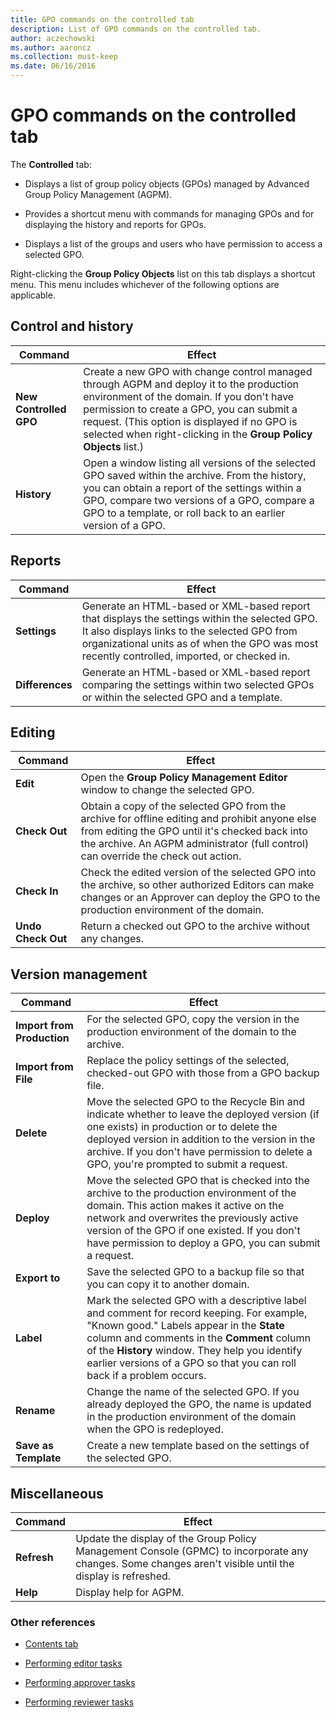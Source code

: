 ```yaml
---
title: GPO commands on the controlled tab
description: List of GPO commands on the controlled tab.
author: aczechowski
ms.author: aaroncz
ms.collection: must-keep
ms.date: 06/16/2016
---
```


# GPO commands on the controlled tab

The **Controlled** tab:

- Displays a list of group policy objects (GPOs) managed by Advanced Group Policy Management (AGPM).

- Provides a shortcut menu with commands for managing GPOs and for displaying the history and reports for GPOs.

- Displays a list of the groups and users who have permission to access a selected GPO.

Right-clicking the **Group Policy Objects** list on this tab displays a shortcut menu. This menu includes whichever of the following options are applicable.

## Control and history

| Command | Effect |
|--|--|
| **New Controlled GPO** | Create a new GPO with change control managed through AGPM and deploy it to the production environment of the domain. If you don't have permission to create a GPO, you can submit a request. (This option is displayed if no GPO is selected when right-clicking in the **Group Policy Objects** list.) |
| **History** | Open a window listing all versions of the selected GPO saved within the archive. From the history, you can obtain a report of the settings within a GPO, compare two versions of a GPO, compare a GPO to a template, or roll back to an earlier version of a GPO. |

## Reports

| Command | Effect |
|--|--|
| **Settings** | Generate an HTML-based or XML-based report that displays the settings within the selected GPO. It also displays links to the selected GPO from organizational units as of when the GPO was most recently controlled, imported, or checked in. |
| **Differences** | Generate an HTML-based or XML-based report comparing the settings within two selected GPOs or within the selected GPO and a template. |

## Editing

| Command | Effect |
|--|--|
| **Edit** | Open the **Group Policy Management Editor** window to change the selected GPO. |
| **Check Out** | Obtain a copy of the selected GPO from the archive for offline editing and prohibit anyone else from editing the GPO until it's checked back into the archive. An AGPM administrator (full control) can override the check out action. |
| **Check In** | Check the edited version of the selected GPO into the archive, so other authorized Editors can make changes or an Approver can deploy the GPO to the production environment of the domain. |
| **Undo Check Out** | Return a checked out GPO to the archive without any changes. |

## Version management

| Command | Effect |
|--|--|
| **Import from Production** | For the selected GPO, copy the version in the production environment of the domain to the archive. |
| **Import from File** | Replace the policy settings of the selected, checked-out GPO with those from a GPO backup file. |
| **Delete** | Move the selected GPO to the Recycle Bin and indicate whether to leave the deployed version (if one exists) in production or to delete the deployed version in addition to the version in the archive. If you don't have permission to delete a GPO, you're prompted to submit a request. |
| **Deploy** | Move the selected GPO that is checked into the archive to the production environment of the domain. This action makes it active on the network and overwrites the previously active version of the GPO if one existed. If you don't have permission to deploy a GPO, you can submit a request. |
| **Export to** | Save the selected GPO to a backup file so that you can copy it to another domain. |
| **Label** | Mark the selected GPO with a descriptive label and comment for record keeping. For example, "Known good." Labels appear in the **State** column and comments in the **Comment** column of the **History** window. They help you identify earlier versions of a GPO so that you can roll back if a problem occurs. |
| **Rename** | Change the name of the selected GPO. If you already deployed the GPO, the name is updated in the production environment of the domain when the GPO is redeployed. |
| **Save as Template** | Create a new template based on the settings of the selected GPO. |

## Miscellaneous

| Command | Effect |
|--|--|
| **Refresh** | Update the display of the Group Policy Management Console (GPMC) to incorporate any changes. Some changes aren't visible until the display is refreshed. |
| **Help** | Display help for AGPM. |

### Other references

- [Contents tab](contents-tab-agpm40.md)

- [Performing editor tasks](performing-editor-tasks-agpm40.md)

- [Performing approver tasks](performing-approver-tasks-agpm40.md)

- [Performing reviewer tasks](performing-reviewer-tasks-agpm40.md)
